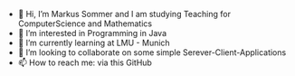 - 👋 Hi, I’m Markus Sommer and I am studying Teaching for ComputerScience and Mathematics
- 👀 I’m interested in Programming in Java
- 🌱 I’m currently learning at LMU - Munich
- 💞️ I’m looking to collaborate on some simple Serever-Client-Applications
- 📫 How to reach me: via this GitHub

<!---
Markus-Sommer-98/Markus-Sommer-98 is a ✨ special ✨ repository because its `README.md` (this file) appears on your GitHub profile.
You can click the Preview link to take a look at your changes.
--->

